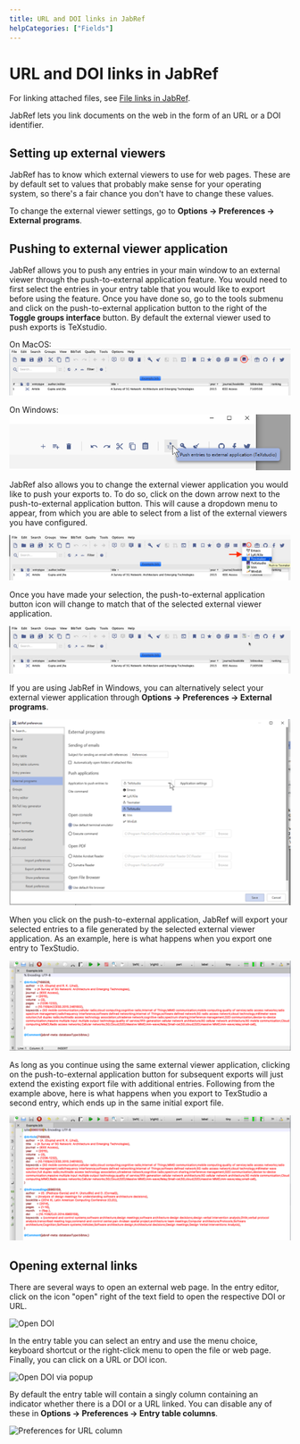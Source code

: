 ```yaml
---
title: URL and DOI links in JabRef
helpCategories: ["Fields"]
---
```


# URL and DOI links in JabRef

For linking attached files, see [File links in JabRef](FileLinks).

JabRef lets you link documents on the web in the form of an URL or a DOI identifier.

## Setting up external viewers

JabRef has to know which external viewers to use for web pages.
These are by default set to values that probably make sense for your operating system, so there's a fair chance you don't have to change these values.

To change the external viewer settings, go to **Options → Preferences → External programs**.

## Pushing to external viewer application

JabRef allows you to push any entries in your main window to an external viewer through the push-to-external application feature. You would need to first select the entries in your entry table that you would like to export before using the feature. Once you have done so, go to the tools submenu and click on the push-to-external application button to the right of the **Toggle groups interface** button. By default the external viewer used to push exports is TeXstudio.

On MacOS:
![Push to External MacOS](images/Push-External-Button-MacOS.png)

On Windows:
![Push to External Windows](images/Push-External-Button-Windows.png)

JabRef also allows you to change the external viewer application you would like to push your exports to. To do so, click on the down arrow next to the push-to-external application button. This will cause a dropdown menu to appear, from which you are able to select from a list of the external viewers you have configured.

![Select External Application](images/During-Application-Selection.png)

Once you have made your selection, the push-to-external application button icon will change to match that of the selected external viewer application.

![New Application After Select](images/After-Application-Selection.png)

If you are using JabRef in Windows, you can alternatively select your external viewer application through **Options → Preferences → External programs**.

![Selection Through Preferences](images/Selection-From-Preferences.png)

When you click on the push-to-external application, JabRef will export your selected entries to a file generated by the selected external viewer application. As an example, here is what happens when you export one entry to TexStudio.

![Initial Push to External Export](images/Initial-Push-Export.png)

As long as you continue using the same external viewer application, clicking on the push-to-external application button for subsequent exports will just extend the existing export file with additional entries. Following from the example above, here is what happens when you export to TexStudio a second entry, which ends up in the same initial export file.

![Subsequent Push to External Export](images/Subsequent-Push-Export.png)

## Opening external links

There are several ways to open an external web page.
In the entry editor, click on the icon "open" right of the text field to open the respective DOI or URL.

![Open DOI](images/EntryEditor-DOI-open.png)

In the entry table you can select an entry and use the menu choice, keyboard shortcut or the right-click menu to open the file or web page.
Finally, you can click on a URL or DOI icon.

![Open DOI via popup](images/EntryTable-DOI-popup.png)

By default the entry table will contain a singly column containing an indicator whether there is a DOI or a URL linked.
You can disable any of these in **Options → Preferences → Entry table columns**.

![Preferences for URL column](images/Preferences-EntryTablColumns-ShowUrlDoiColumn.png)
